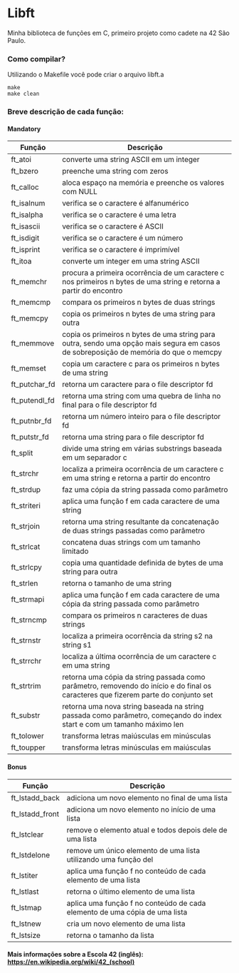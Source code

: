 # Libft
Minha biblioteca de funções em C, primeiro projeto como cadete na 42 São Paulo.

### Como compilar?
Utilizando o Makefile você pode criar o arquivo libft.a
```
make
make clean
```

### Breve descrição de cada função:

#### Mandatory

| Função        | Descrição                                                                             |
| ------------- | --------------------------------------------------------------------------------------|
| ft_atoi       | converte uma string ASCII em um integer |
| ft_bzero      | preenche uma string com zeros |
| ft_calloc     | aloca espaço na memória e preenche os valores com NULL |
| ft_isalnum    | verifica se o caractere é alfanumérico |
| ft_isalpha    | verifica se o caractere é uma letra |
| ft_isascii    | verifica se o caractere é ASCII |
| ft_isdigit    | verifica se o caractere é um número |
| ft_isprint    | verifica se o caractere é imprimível |
| ft_itoa       | converte um integer em uma string ASCII |
| ft_memchr     | procura a primeira ocorrência de um caractere c nos primeiros n bytes de uma string e retorna a partir do encontro |
| ft_memcmp     | compara os primeiros n bytes de duas strings |
| ft_memcpy     | copia os primeiros n bytes de uma string para outra |
| ft_memmove    | copia os primeiros n bytes de uma string para outra, sendo uma opção mais segura em casos de sobreposição de memória do que o memcpy |
| ft_memset     | copia um caractere c para os primeiros n bytes de uma string |
| ft_putchar_fd | retorna um caractere para o file descriptor fd |
| ft_putendl_fd | retorna uma string com uma quebra de linha no final para o file descriptor fd |
| ft_putnbr_fd  | retorna um número inteiro para o file descriptor fd |
| ft_putstr_fd  | retorna uma string para o file descriptor fd |
| ft_split      | divide uma string em várias substrings baseada em um separador c |
| ft_strchr     | localiza a primeira ocorrência de um caractere c em uma string e retorna a partir do encontro |
| ft_strdup     | faz uma cópia da string passada como parâmetro |
| ft_striteri   | aplica uma função f em cada caractere de uma string |
| ft_strjoin    | retorna uma string resultante da concatenação de duas strings passadas como parâmetro |
| ft_strlcat    | concatena duas strings com um tamanho limitado |
| ft_strlcpy    | copia uma quantidade definida de bytes de uma string para outra |
| ft_strlen     | retorna o tamanho de uma string |
| ft_strmapi    | aplica uma função f em cada caractere de uma cópia da string passada como parâmetro |
| ft_strncmp    | compara os primeiros n caracteres de duas strings |
| ft_strnstr    | localiza a primeira ocorrência da string s2 na string s1 |
| ft_strrchr    | localiza a última ocorrência de um caractere c em uma string |
| ft_strtrim    | retorna uma cópia da string passada como parâmetro, removendo do início e do final os caracteres que fizerem parte do conjunto set |
| ft_substr     | retorna uma nova string baseada na string passada como parâmetro, começando do index start e com um tamanho máximo len |
| ft_tolower    | transforma letras maiúsculas em minúsculas |
| ft_toupper    | transforma letras minúsculas em maiúsculas |

#### Bonus

| Função          | Descrição                                                                             |
| --------------- | --------------------------------------------------------------------------------------|
| ft_lstadd_back  | adiciona um novo elemento no final de uma lista |
| ft_lstadd_front | adiciona um novo elemento no início de uma lista |
| ft_lstclear     | remove o elemento atual e todos depois dele de uma lista |
| ft_lstdelone    | remove um único elemento de uma lista utilizando uma função del |
| ft_lstiter      | aplica uma função f no conteúdo de cada elemento de uma lista |
| ft_lstlast      | retorna o último elemento de uma lista |
| ft_lstmap       | aplica uma função f no conteúdo de cada elemento de uma cópia de uma lista |
| ft_lstnew       | cria um novo elemento de uma lista |
| ft_lstsize      | retorna o tamanho da lista |


#### Mais informações sobre a Escola 42 (inglês): https://en.wikipedia.org/wiki/42_(school)
